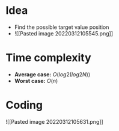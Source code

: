 # Idea
- Find the possible target value position
- ![[Pasted image 20220312105545.png]]
# Time complexity
- **Average case:** $O(log2(log2N))$
- **Worst case:** $O(n)$
# Coding
![[Pasted image 20220312105631.png]]